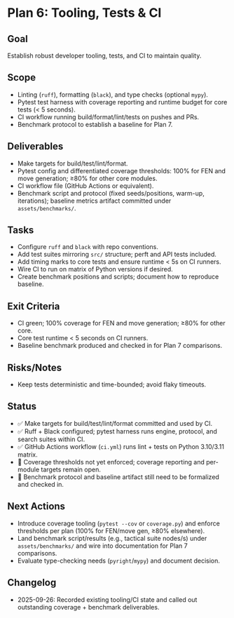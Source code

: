 # Plan 6: Tooling, Tests & CI

## Goal
Establish robust developer tooling, tests, and CI to maintain quality.

## Scope
- Linting (`ruff`), formatting (`black`), and type checks (optional `mypy`).
- Pytest test harness with coverage reporting and runtime budget for core tests (< 5 seconds).
- CI workflow running build/format/lint/tests on pushes and PRs.
- Benchmark protocol to establish a baseline for Plan 7.

## Deliverables
- Make targets for build/test/lint/format.
- Pytest config and differentiated coverage thresholds: 100% for FEN and move generation; ≥80% for other core modules.
- CI workflow file (GitHub Actions or equivalent).
- Benchmark script and protocol (fixed seeds/positions, warm-up, iterations); baseline metrics artifact committed under `assets/benchmarks/`.

## Tasks
- Configure `ruff` and `black` with repo conventions.
- Add test suites mirroring `src/` structure; perft and API tests included.
- Add timing marks to core tests and ensure runtime < 5s on CI runners.
- Wire CI to run on matrix of Python versions if desired.
- Create benchmark positions and scripts; document how to reproduce baseline.

## Exit Criteria
- CI green; 100% coverage for FEN and move generation; ≥80% for other core.
- Core test runtime < 5 seconds on CI runners.
- Baseline benchmark produced and checked in for Plan 7 comparisons.

## Risks/Notes
- Keep tests deterministic and time-bounded; avoid flaky timeouts.

## Status
- ✅ Make targets for build/test/lint/format committed and used by CI.
- ✅ Ruff + Black configured; pytest harness runs engine, protocol, and search suites within CI.
- ✅ GitHub Actions workflow (`ci.yml`) runs lint + tests on Python 3.10/3.11 matrix.
- 🚧 Coverage thresholds not yet enforced; coverage reporting and per-module targets remain open.
- 🚧 Benchmark protocol and baseline artifact still need to be formalized and checked in.

## Next Actions
- Introduce coverage tooling (`pytest --cov` or `coverage.py`) and enforce thresholds per plan
  (100% for FEN/move gen, ≥80% elsewhere).
- Land benchmark script/results (e.g., tactical suite nodes/s) under `assets/benchmarks/` and wire
  into documentation for Plan 7 comparisons.
- Evaluate type-checking needs (`pyright`/`mypy`) and document decision.

## Changelog
- 2025-09-26: Recorded existing tooling/CI state and called out outstanding coverage + benchmark
  deliverables.
